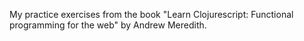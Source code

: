 My practice exercises from the book "Learn Clojurescript: Functional programming for the web" by Andrew Meredith. 
